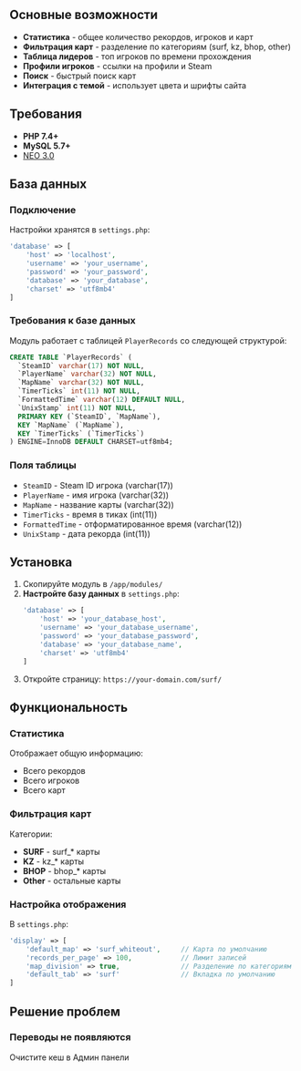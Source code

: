 ## Основные возможности

- **Статистика** - общее количество рекордов, игроков и карт
- **Фильтрация карт** - разделение по категориям (surf, kz, bhop, other)
- **Таблица лидеров** - топ игроков по времени прохождения
- **Профили игроков** - ссылки на профили и Steam
- **Поиск** - быстрый поиск карт
- **Интеграция с темой** - использует цвета и шрифты сайта

## Требования
- **PHP 7.4+**
- **MySQL 5.7+**
- [NEO 3.0](https://stellarteam.store/resource/template-neo-v3)

## База данных

### Подключение
Настройки хранятся в `settings.php`:
```php
'database' => [
    'host' => 'localhost',
    'username' => 'your_username',
    'password' => 'your_password',
    'database' => 'your_database',
    'charset' => 'utf8mb4'
]
```

### Требования к базе данных
Модуль работает с таблицей `PlayerRecords` со следующей структурой:

```sql
CREATE TABLE `PlayerRecords` (
  `SteamID` varchar(17) NOT NULL,
  `PlayerName` varchar(32) NOT NULL,
  `MapName` varchar(32) NOT NULL,
  `TimerTicks` int(11) NOT NULL,
  `FormattedTime` varchar(12) DEFAULT NULL,
  `UnixStamp` int(11) NOT NULL,
  PRIMARY KEY (`SteamID`, `MapName`),
  KEY `MapName` (`MapName`),
  KEY `TimerTicks` (`TimerTicks`)
) ENGINE=InnoDB DEFAULT CHARSET=utf8mb4;
```

### Поля таблицы
- `SteamID` - Steam ID игрока (varchar(17))
- `PlayerName` - имя игрока (varchar(32))
- `MapName` - название карты (varchar(32))
- `TimerTicks` - время в тиках (int(11))
- `FormattedTime` - отформатированное время (varchar(12))
- `UnixStamp` - дата рекорда (int(11))

## Установка

1. Скопируйте модуль в `/app/modules/`
2. **Настройте базу данных** в `settings.php`:
   ```php
   'database' => [
       'host' => 'your_database_host',
       'username' => 'your_database_username', 
       'password' => 'your_database_password',
       'database' => 'your_database_name',
       'charset' => 'utf8mb4'
   ]
   ```
3. Откройте страницу: `https://your-domain.com/surf/`

## Функциональность

### Статистика
Отображает общую информацию:
- Всего рекордов
- Всего игроков
- Всего карт

### Фильтрация карт
Категории:
- **SURF** - surf_* карты
- **KZ** - kz_* карты  
- **BHOP** - bhop_* карты
- **Other** - остальные карты

### Настройка отображения
В `settings.php`:
```php
'display' => [
    'default_map' => 'surf_whiteout',     // Карта по умолчанию
    'records_per_page' => 100,            // Лимит записей
    'map_division' => true,               // Разделение по категориям
    'default_tab' => 'surf'               // Вкладка по умолчанию
]
```

## Решение проблем

### Переводы не появляются
Очистите кеш в Админ панели
